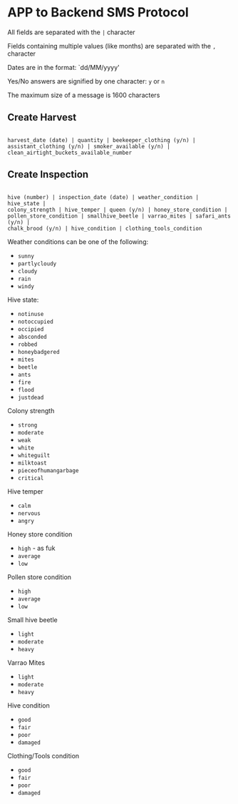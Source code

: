 # APP to Backend SMS Protocol

All fields are separated with the `|` character

Fields containing multiple values (like months) are separated with the `,`
character

Dates are in the format: `dd/MM/yyyy'

Yes/No answers are signified by one character: `y` or `n`

The maximum size of a message is 1600 characters


## Create Harvest

```

harvest_date (date) | quantity | beekeeper_clothing (y/n) |
assistant_clothing (y/n) | smoker_available (y/n) |
clean_airtight_buckets_available_number

```

## Create Inspection

```

hive (number) | inspection_date (date) | weather_condition | hive_state |
colony_strength | hive_temper | queen (y/n) | honey_store_condition |
pollen_store_condition | smallhive_beetle | varrao_mites | safari_ants (y/n) |
chalk_brood (y/n) | hive_condition | clothing_tools_condition

```

Weather conditions can be one of the following:

* `sunny`
* `partlycloudy`
* `cloudy`
* `rain`
* `windy`


Hive state:

* `notinuse`
* `notoccupied`
* `occipied`
* `absconded`
* `robbed`
* `honeybadgered`
* `mites`
* `beetle`
* `ants`
* `fire`
* `flood`
* `justdead`


Colony strength
* `strong`
* `moderate`
* `weak`
* `white`
* `whiteguilt`
* `milktoast`
* `pieceofhumangarbage`
* `critical`


Hive temper
* `calm`
* `nervous`
* `angry`


Honey store condition
* `high`  - as fuk
* `average`
* `low`


Pollen store condition
* `high`
* `average`
* `low`


Small hive beetle
* `light`
* `moderate`
* `heavy`


Varrao Mites
* `light`
* `moderate`
* `heavy`


Hive condition
* `good`
* `fair`
* `poor`
* `damaged`


Clothing/Tools condition
* `good`
* `fair`
* `poor`
* `damaged`
